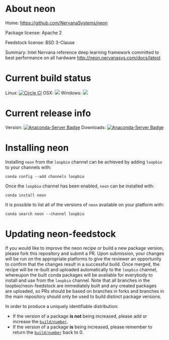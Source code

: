 About neon
==========

Home: https://github.com/NervanaSystems/neon

Package license: Apache 2

Feedstock license: BSD 3-Clause

Summary: Intel Nervana reference deep learning framework committed to best performance on all hardware http://neon.nervanasys.com/docs/latest



Current build status
====================

Linux: [![Circle CI](https://circleci.com/gh/loopbio/nervana-neon-gpu-feedstock.svg?style=shield)](https://circleci.com/gh/loopbio/nervana-neon-gpu-feedstock)
OSX: ![](https://cdn.rawgit.com/conda-forge/conda-smithy/90845bba35bec53edac7a16638aa4d77217a3713/conda_smithy/static/disabled.svg)
Windows: ![](https://cdn.rawgit.com/conda-forge/conda-smithy/90845bba35bec53edac7a16638aa4d77217a3713/conda_smithy/static/disabled.svg)

Current release info
====================
Version: [![Anaconda-Server Badge](https://anaconda.org/loopbio/neon/badges/version.svg)](https://anaconda.org/loopbio/neon)
Downloads: [![Anaconda-Server Badge](https://anaconda.org/loopbio/neon/badges/downloads.svg)](https://anaconda.org/loopbio/neon)

Installing neon
===============

Installing `neon` from the `loopbio` channel can be achieved by adding `loopbio` to your channels with:

```
conda config --add channels loopbio
```

Once the `loopbio` channel has been enabled, `neon` can be installed with:

```
conda install neon
```

It is possible to list all of the versions of `neon` available on your platform with:

```
conda search neon --channel loopbio
```




Updating neon-feedstock
=======================

If you would like to improve the neon recipe or build a new
package version, please fork this repository and submit a PR. Upon submission,
your changes will be run on the appropriate platforms to give the reviewer an
opportunity to confirm that the changes result in a successful build. Once
merged, the recipe will be re-built and uploaded automatically to the
`loopbio` channel, whereupon the built conda packages will be available for
everybody to install and use from the `loopbio` channel.
Note that all branches in the loopbio/neon-feedstock are
immediately built and any created packages are uploaded, so PRs should be based
on branches in forks and branches in the main repository should only be used to
build distinct package versions.

In order to produce a uniquely identifiable distribution:
 * If the version of a package **is not** being increased, please add or increase
   the [``build/number``](http://conda.pydata.org/docs/building/meta-yaml.html#build-number-and-string).
 * If the version of a package **is** being increased, please remember to return
   the [``build/number``](http://conda.pydata.org/docs/building/meta-yaml.html#build-number-and-string)
   back to 0.
